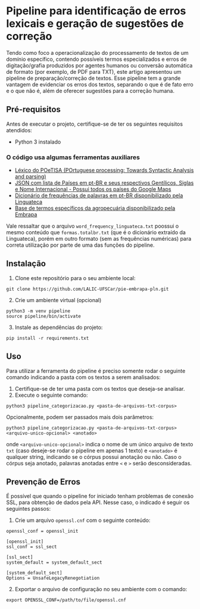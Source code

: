 # Pipeline para identificação de erros lexicais e geração de sugestões de correção
Tendo como foco a operacionalização do processamento de textos de um domínio específico, contendo possíveis termos especializados e erros de digitação/grafia produzidos
por agentes humanos ou conversão automática de formato (por exemplo, de PDF para
TXT), este artigo apresentou um pipeline de preparação/correção de textos. Esse pipeline
tem a grande vantagem de evidenciar os erros dos textos, separando o que é de fato erro e
o que não é, além de oferecer sugestões para a correção humana.

## Pré-requisitos
Antes de executar o projeto, certifique-se de ter os seguintes requisitos atendidos:

- Python 3 instalado

### O código usa algumas ferramentas auxiliares

- [Léxico do POeTISA (POrtuguese processing: Towards Syntactic Analysis and parsing)](https://sites.google.com/icmc.usp.br/poetisa)
- [JSON com lista de Países em pt-BR e seus respectivos Gentílicos, Siglas e Nome Internacional - Possui todos os países do Google Maps](https://gist.github.com/jonasruth/61bde1fcf0893bd35eea)
- [Dicionário de frequências de palavras em pt-BR disponibilizado pela Linguateca](https://www.linguateca.pt/acesso/tokens/formas.total.txt)
- [Base de termos específicos da agropecuária disponibilizado pela Embrapa](https://sistemas.sede.embrapa.br/agrotermos/)

Vale ressaltar que o arquivo `word_frequency_linguateca.txt` poossui o mesmo conteúdo que `formas.totalbr.txt` (que é o dicionário extraído da Linguateca), porém em outro formato (sem as frequências numéricas) para correta utilização por parte de uma das funções do pipeline.


## Instalação
1. Clone este repositório para o seu ambiente local:

``` shell
git clone https://github.com/LALIC-UFSCar/pie-embrapa-pln.git
```

2. Crie um ambiente virtual (opcional)

``` shell
python3 -m venv pipeline
source pipeline/bin/activate
```

3. Instale as dependências do projeto:

``` shell
pip install -r requirements.txt
```

## Uso
Para utilizar a ferramenta do pipeline é preciso somente rodar o seguinte comando indicando a pasta com os textos a serem analisados:
1. Certifique-se de ter uma pasta com os textos que deseja-se analisar.
2. Execute o seguinte comando:

``` shell
python3 pipeline_categorizacao.py <pasta-de-arquivos-txt-corpus>
```

Opcionalmente, podem ser passados mais dois parâmetros:

``` shell
python3 pipeline_categorizacao.py <pasta-de-arquivos-txt-corpus> <arquivo-unico-opcional> <anotado>
```

onde `<arquivo-unico-opcional>` indica o nome de um único arquivo de texto `txt` (caso deseje-se rodar o pipeline em apenas 1 texto) e `<anotado>` é qualquer string, indicando se o córpus possui anotação ou não. Caso o córpus seja anotado, palavras anotadas entre `<` e `>` serão desconsideradas.

## Prevenção de Erros
É possível que quando o pipeline for iniciado tenham problemas de conexão SSL, para obtenção de dados pela API.
Nesse caso, o indicado é seguir os seguintes passos:
1. Crie um arquivo `openssl.cnf` com o seguinte conteúdo:
```
openssl_conf = openssl_init

[openssl_init]
ssl_conf = ssl_sect

[ssl_sect]
system_default = system_default_sect

[system_default_sect]
Options = UnsafeLegacyRenegotiation
```

2. Exportar o arquivo de configuração no seu ambiente com o comando:
``` shell
export OPENSSL_CONF=/path/to/file/openssl.cnf
```
